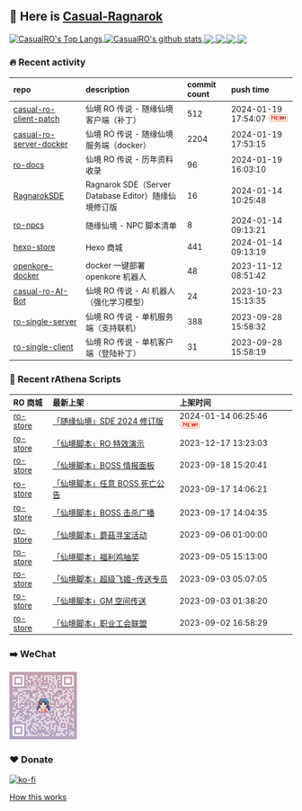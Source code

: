 ## 👋  Here is [Casual-Ragnarok](https://ragnarok.buzz)

<!--BGN_SECTION:github-readme-stats-->
<a href="https://store.ragnarok.buzz" target="_blank">
  <img height="190" align="center" src="https://github-readme-stats.vercel.app/api/top-langs/?username=CasualRO&theme=great-gatsby" alt="CasualRO's Top Langs" />
</a>
<a href="https://store.ragnarok.buzz" target="_blank">
  <img height="190" align="center" src="https://github-readme-stats.vercel.app/api?username=CasualRO&count_private=true&show_icons=true&theme=nightowl" alt="CasualRO's github stats" />
</a>

<a href="https://store.ragnarok.buzz" target="_blank">
  <img height="114" align="center" src="https://github-readme-stats.vercel.app/api/pin/?username=Casual-Ragnarok&repo=ro-store&theme=nord" />
</a>

<a href="https://github.com/Casual-Ragnarok/openkore-docker" target="_blank">
  <img height="114" align="center" src="https://github-readme-stats.vercel.app/api/pin/?username=Casual-Ragnarok&repo=openkore-docker&theme=nord" />
</a>

<a href="https://npc.ragnarok.buzz" target="_blank">
  <img height="114" align="center" src="https://github-readme-stats.vercel.app/api/pin/?username=Casual-Ragnarok&repo=ro-npcs&theme=nord" />
</a>

<a href="https://docs.ragnarok.buzz" target="_blank">
  <img height="114" align="center" src="https://github-readme-stats.vercel.app/api/pin/?username=Casual-Ragnarok&repo=ro-docs&theme=nord" />
</a>

<!--END_SECTION:github-readme-stats-->



### 🔥  Recent activity
<!-- BGN_SECTION:activity -->
| repo | description | commit count | push time |
|:------|:------|:------|:------|
| [casual-ro-client-patch](https://github.com/Casual-Ragnarok/casual-ro-client-patch) | 仙境 RO 传说 - 随缘仙境客户端（补丁） | 512 | 2024-01-19 17:54:07 ![news](https://github.com/CasualRO/CasualRO/blob/master/imgs/new.gif) |
| [casual-ro-server-docker](https://github.com/Casual-Ragnarok/casual-ro-server-docker) | 仙境 RO 传说 - 随缘仙境服务端（docker） | 2204 | 2024-01-19 17:53:15  |
| [ro-docs](https://github.com/Casual-Ragnarok/ro-docs) | 仙境 RO 传说 - 历年资料收录 | 96 | 2024-01-19 16:03:10  |
| [RagnarokSDE](https://github.com/Casual-Ragnarok/RagnarokSDE) | Ragnarok SDE（Server Database Editor）随缘仙境修订版 | 16 | 2024-01-14 10:25:48  |
| [ro-npcs](https://github.com/Casual-Ragnarok/ro-npcs) | 随缘仙境 - NPC 脚本清单 | 8 | 2024-01-14 09:13:21  |
| [hexo-store](https://github.com/Casual-Ragnarok/hexo-store) | Hexo 商城 | 441 | 2024-01-14 09:13:19  |
| [openkore-docker](https://github.com/Casual-Ragnarok/openkore-docker) | docker 一键部署 openkore 机器人 | 48 | 2023-11-12 08:51:42  |
| [casual-ro-AI-Bot](https://github.com/Casual-Ragnarok/casual-ro-AI-Bot) | 仙境 RO 传说 - AI 机器人（强化学习模型） | 24 | 2023-10-23 15:13:35  |
| [ro-single-server](https://github.com/Casual-Ragnarok/ro-single-server) | 仙境 RO 传说 - 单机服务端（支持联机） | 388 | 2023-09-28 15:58:32  |
| [ro-single-client](https://github.com/Casual-Ragnarok/ro-single-client) | 仙境 RO 传说 - 单机客户端（登陆补丁） | 31 | 2023-09-28 15:58:19  |
<!-- END_SECTION:activity -->



### 📝  Recent rAthena Scripts
<!-- BGN_SECTION:article -->
| RO 商城 | 最新上架 | 上架时间 |
|:------|:------|:------|
| [ro-store](https://github.com/Casual-Ragnarok/ro-store) | [「随缘仙境」SDE 2024 修订版](https://store.ragnarok.buzz/game/ro/tools/casualro-sde/) | 2024-01-14 06:25:46 ![news](https://github.com/CasualRO/CasualRO/blob/master/imgs/new.gif) |
| [ro-store](https://github.com/Casual-Ragnarok/ro-store) | [「仙境脚本」RO 特效演示](https://store.ragnarok.buzz/game/ro/npc/1106-showeffects/readme/) | 2023-12-17 13:23:03  |
| [ro-store](https://github.com/Casual-Ragnarok/ro-store) | [「仙境脚本」BOSS 情报面板](https://store.ragnarok.buzz/game/ro/npc/1031-bossinfo/readme/) | 2023-09-18 15:20:41  |
| [ro-store](https://github.com/Casual-Ragnarok/ro-store) | [「仙境脚本」任意 BOSS 死亡公告](https://store.ragnarok.buzz/game/ro/npc/1013-bossannounce/readme/) | 2023-09-17 14:06:21  |
| [ro-store](https://github.com/Casual-Ragnarok/ro-store) | [「仙境脚本」BOSS 击杀广播](https://store.ragnarok.buzz/game/ro/npc/1011-bossbroadcast/readme/) | 2023-09-17 14:04:35  |
| [ro-store](https://github.com/Casual-Ragnarok/ro-store) | [「仙境脚本」蘑菇寻宝活动](https://store.ragnarok.buzz/game/ro/npc/1008-mushroom/readme/) | 2023-09-06 01:00:00  |
| [ro-store](https://github.com/Casual-Ragnarok/ro-store) | [「仙境脚本」福利鸡抽奖](https://store.ragnarok.buzz/game/ro/npc/1009-cluckers/readme/) | 2023-09-05 15:13:00  |
| [ro-store](https://github.com/Casual-Ragnarok/ro-store) | [「仙境脚本」超级飞姬-传送专员](https://store.ragnarok.buzz/game/ro/npc/1046-warpagent/readme/) | 2023-09-03 05:07:05  |
| [ro-store](https://github.com/Casual-Ragnarok/ro-store) | [「仙境脚本」GM 空间传送](https://store.ragnarok.buzz/game/ro/npc/1006-warpgmroom/readme/) | 2023-09-03 01:38:20  |
| [ro-store](https://github.com/Casual-Ragnarok/ro-store) | [「仙境脚本」职业工会联盟](https://store.ragnarok.buzz/game/ro/npc/1043-warpjob/readme/) | 2023-09-02 16:58:29  |
<!-- END_SECTION:article -->


### ➡️ WeChat

<img width="120" src="/imgs/CRO-CC.jpg">


### ❤️ Donate

[![ko-fi](https://ko-fi.com/img/githubbutton_sm.svg)](https://ko-fi.com/C0C7N2Z9C)

<!-- [![QR-Code](./imgs/qrcode.png)](https://casual-ragnarok.github.io/payment/) -->


<a align="right" href="https://github.com/CasualRO/CasualRO/blob/master/How_this_works.md">How this works</a>

<!-- -------------------------------------- -->
<!-- more emoji : http://emojihomepage.com/ -->
<!-- -------------------------------------- -->
